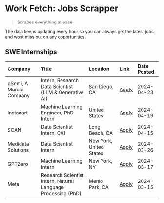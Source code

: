 # Work Fetch: Jobs Scrapper
> Scrapes everything at ease

The data keeps updating every hour so you can always get the latest jobs and wont miss out on any opportunities.

## SWE Internships
<!--START_SECTION:workfetch-->
| Company                 | Title                                                        | Location                | Link                                                                                                                                                                                                                                                                           | Date Posted   |
|:------------------------|:-------------------------------------------------------------|:------------------------|:-------------------------------------------------------------------------------------------------------------------------------------------------------------------------------------------------------------------------------------------------------------------------------|:--------------|
| pSemi, A Murata Company | Intern, Research Data Scientist (LLM & Generative AI)        | San Diego, CA           | [Apply](https://www.linkedin.com/jobs/view/intern-research-data-scientist-llm-generative-ai-at-psemi-a-murata-company-3887074168?position=4&pageNum=0&refId=i81s6Dyap1HpytttMVzq7g%3D%3D&trackingId=JhlkKCyun%2B%2FxG6cc28ge6w%3D%3D&trk=public_jobs_jserp-result_search-card) | 2024-04-23    |
| Instacart               | Machine Learning Engineer, PhD Intern                        | United States           | [Apply](https://www.linkedin.com/jobs/view/machine-learning-engineer-phd-intern-at-instacart-3901991739?position=3&pageNum=0&refId=i81s6Dyap1HpytttMVzq7g%3D%3D&trackingId=bAJGuZFAXHMakjYteXCyLg%3D%3D&trk=public_jobs_jserp-result_search-card)                              | 2024-04-19    |
| SCAN                    | Data Scientist Intern, CXI                                   | Long Beach, CA          | [Apply](https://www.linkedin.com/jobs/view/data-scientist-intern-cxi-at-scan-3899690492?position=9&pageNum=0&refId=i81s6Dyap1HpytttMVzq7g%3D%3D&trackingId=lP95APOus48AFKFzXFqoHA%3D%3D&trk=public_jobs_jserp-result_search-card)                                              | 2024-04-15    |
| Medidata Solutions      | Data Scientist Intern                                        | New York, United States | [Apply](https://www.linkedin.com/jobs/view/data-scientist-intern-at-medidata-solutions-3810253704?position=2&pageNum=0&refId=i81s6Dyap1HpytttMVzq7g%3D%3D&trackingId=gN8ULWPMH%2BAXlqWRQ13S6g%3D%3D&trk=public_jobs_jserp-result_search-card)                                  | 2024-03-26    |
| GPTZero                 | Machine Learning Intern                                      | New York, NY            | [Apply](https://www.linkedin.com/jobs/view/machine-learning-intern-at-gptzero-3860723963?position=8&pageNum=0&refId=i81s6Dyap1HpytttMVzq7g%3D%3D&trackingId=vwfknXKdtkn1qM0rD4BZdw%3D%3D&trk=public_jobs_jserp-result_search-card)                                             | 2024-03-17    |
| Meta                    | Research Scientist Intern, Natural Language Processing (PhD) | Menlo Park, CA          | [Apply](https://www.linkedin.com/jobs/view/research-scientist-intern-natural-language-processing-phd-at-meta-3858718375?position=10&pageNum=0&refId=i81s6Dyap1HpytttMVzq7g%3D%3D&trackingId=1RLPH3IE%2BuwsbaOKj5BV0Q%3D%3D&trk=public_jobs_jserp-result_search-card)           | 2024-03-15    |
<!--END_SECTION:workfetch-->
